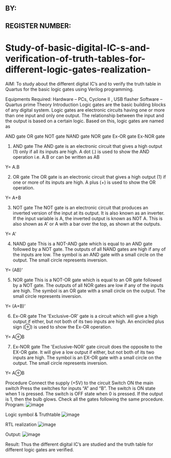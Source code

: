 ## BY:
## REGISTER NUMBER:
# Study-of-basic-digital-IC-s-and-verification-of-truth-tables-for-different-logic-gates-realization-
 AIM:
To study about the different digital IC’s and to verify the truth table in Quartus for the basic logic gates using Verilog programming.

Equipments Required:
Hardware – PCs, Cyclone II , USB flasher
Software – Quartus prime
Theory
Introduction
Logic gates are the basic building blocks of any digital system. Logic gates are electronic circuits having one or more than one input and only one output. The relationship between the input and the output is based on a certain logic. Based on this, logic gates are named as

AND gate
OR gate
NOT gate
NAND gate
NOR gate
Ex-OR gate
Ex-NOR gate
1) AND gate
The AND gate is an electronic circuit that gives a high output (1) only if all its inputs are high. A dot (.) is used to show the AND operation i.e. A.B or can be written as AB

Y= A.B

2) OR gate
The OR gate is an electronic circuit that gives a high output (1) if one or more of its inputs are high. A plus (+) is used to show the OR operation.

Y= A+B

3) NOT gate
The NOT gate is an electronic circuit that produces an inverted version of the input at its output. It is also known as an inverter. If the input variable is A, the inverted output is known as NOT A. This is also shown as A' or A with a bar over the top, as shown at the outputs.

Y= A'

4) NAND gate
This is a NOT-AND gate which is equal to an AND gate followed by a NOT gate. The outputs of all NAND gates are high if any of the inputs are low. The symbol is an AND gate with a small circle on the output. The small circle represents inversion.

Y= (AB)’

5) NOR gate
This is a NOT-OR gate which is equal to an OR gate followed by a NOT gate. The outputs of all NOR gates are low if any of the inputs are high. The symbol is an OR gate with a small circle on the output. The small circle represents inversion.

Y= (A+B)’

6) Ex-OR gate
The 'Exclusive-OR' gate is a circuit which will give a high output if either, but not both of its two inputs are high. An encircled plus sign (⊕) is used to show the Ex-OR operation.

Y= A⊕B

7) Ex-NOR gate
The 'Exclusive-NOR' gate circuit does the opposite to the EX-OR gate. It will give a low output if either, but not both of its two inputs are high. The symbol is an EX-OR gate with a small circle on the output. The small circle represents inversion.

Y= A⊕B

Procedure
Connect the supply (+5V) to the circuit
Switch ON the main switch
Press the switches for inputs “A” and “B”. The switch is ON state when 1 is pressed. The switch is OFF state when 0 is pressed.
If the output is 1, then the bulb glows.
Check all the gates following the same procedure.
Program:
![image](https://github.com/MathiyazhaganDhanapal/Study-of-basic-digital-IC-s-and-verification-of-truth-tables-for-different-logic-gates-realization-/assets/145981115/9bf79ff0-9f54-47ad-86c7-da3ff4a77ec9)

Logic symbol & Truthtable
![image](https://github.com/MathiyazhaganDhanapal/Study-of-basic-digital-IC-s-and-verification-of-truth-tables-for-different-logic-gates-realization-/assets/145981115/ce574bbb-4145-4cd4-9285-c0309bcf4a6d)

RTL realization
![image](https://github.com/MathiyazhaganDhanapal/Study-of-basic-digital-IC-s-and-verification-of-truth-tables-for-different-logic-gates-realization-/assets/145981115/bd1aa323-116d-4434-8ee6-d216fa0b2afc)

Output:
![image](https://github.com/MathiyazhaganDhanapal/Study-of-basic-digital-IC-s-and-verification-of-truth-tables-for-different-logic-gates-realization-/assets/145981115/6437ab81-9f14-45c7-ac53-10a168cb9c2c)

Result:
Thus the different digital IC’s are studied and the truth table for different logic gates are verified.
